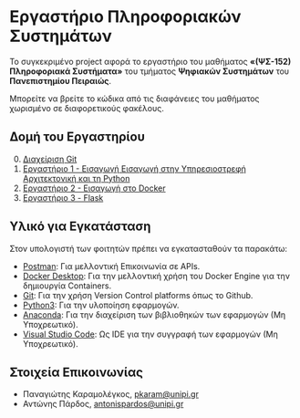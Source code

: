# Εργαστήριο Πληροφοριακών Συστημάτων

Το συγκεκριμένο project αφορά το εργαστήριο του μαθήματος __«(ΨΣ-152) Πληροφοριακά Συστήματα»__ του τμήματος __Ψηφιακών Συστημάτων__ του __Πανεπιστημίου Πειραιώς__. 

Μπορείτε να βρείτε το κώδικα από τις διαφάνειες του μαθήματος χωρισμένο σε διαφορετικούς φακέλους. 

## Δομή του Εργαστηρίου
0. [Διαχείριση Git](git-management)
1. [Εργαστήριο 1 - Εισαγωγή Εισαγωγή στην Υπηρεσιοστρεφή Αρχιτεκτονική και τη Python](lab1)
2. [Εργαστήριο 2 - Εισαγωγή στο Docker](lab2)
3. [Εργαστήριο 3 - Flask](lab3)
<!-- 4. [Εργαστήριο 4 - MongoDB και Flask 2/2](https://github.com/csymvoul/Information-Systems-Lab/tree/master/lab4)
5. [Εργαστήριο 5 - Containerization](https://github.com/csymvoul/Information-Systems-Lab/tree/master/lab5)
6. [Extra Εργαστήριο - Scaling στο Docker](https://github.com/csymvoul/Information-Systems-Lab/tree/master/lab6) -->

## Υλικό για Εγκατάσταση
Στον υπολογιστή των φοιτητών πρέπει να εγκατασταθούν τα παρακάτω:
* [Postman](https://www.postman.com/): Για μελλοντική Επικοινωνία σε APIs.
* [Docker Desktop](https://docs.docker.com/desktop/install/windows-install/): Για την μελλοντική χρήση του Docker Engine για την δημιουργία Containers.
* [Git](https://git-scm.com/downloads): Για την χρήση Version Control platforms όπως το Github.
* [Python3](https://www.python.org/downloads/): Για την υλοποίηση εφαρμογών.
* [Anaconda](https://www.anaconda.com/distribution/): Για την διαχείριση των βιβλιοθηκών των εφαρμογών (Μη Υποχρεωτικό).
* [Visual Studio Code](https://code.visualstudio.com/): Ως IDE για την συγγραφή των εφαρμογών (Μη Υποχρεωτικό).

## Στοιχεία Επικοινωνίας
* Παναγιώτης Καραμολέγκος, [pkaram@unipi.gr](mailto:pkaram@unipi.gr)
* Αντώνης Πάρδος, [antonispardos@unipi.gr](mailto:antonispardos@unipi.gr)
